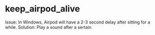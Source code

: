 # keep_airpod_alive
Issue: In Windows, Airpod will have a 2-3 second delay after sitting for a while. 
Solution: Play a sound after a sertain 
